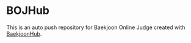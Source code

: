 # BOJHub
This is an auto push repository for Baekjoon Online Judge created with [BaekjoonHub](https://github.com/BaekjoonHub/BaekjoonHub).
